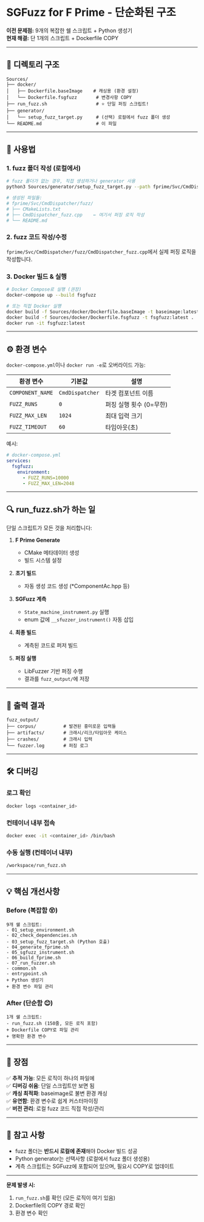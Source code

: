 # SGFuzz for F Prime - 단순화된 구조

**이전 문제점:** 9개의 복잡한 쉘 스크립트 + Python 생성기  
**현재 해결:** 단 1개의 스크립트 + Dockerfile COPY

---

## 📁 디렉토리 구조

```
Sources/
├── docker/
│   ├── Dockerfile.baseImage    # 캐싱용 (환경 설정)
│   └── Dockerfile.fsgfuzz       # 변경사항 COPY
├── run_fuzz.sh                  # ⭐ 단일 퍼징 스크립트!
├── generator/
│   └── setup_fuzz_target.py     # (선택) 로컬에서 fuzz 폴더 생성
└── README.md                    # 이 파일
```

---

## 🚀 사용법

### 1. fuzz 폴더 작성 (로컬에서)

```bash
# fuzz 폴더가 없는 경우, 직접 생성하거나 generator 사용
python3 Sources/generator/setup_fuzz_target.py --path fprime/Svc/CmdDispatcher

# 생성된 파일들:
# fprime/Svc/CmdDispatcher/fuzz/
# ├── CMakeLists.txt
# ├── CmdDispatcher_fuzz.cpp    ← 여기서 퍼징 로직 작성
# └── README.md
```

### 2. fuzz 코드 작성/수정

`fprime/Svc/CmdDispatcher/fuzz/CmdDispatcher_fuzz.cpp`에서 실제 퍼징 로직을 작성합니다.

### 3. Docker 빌드 & 실행

```bash
# Docker Compose로 실행 (권장)
docker-compose up --build fsgfuzz

# 또는 직접 Docker 실행
docker build -f Sources/docker/Dockerfile.baseImage -t baseimage:latest .
docker build -f Sources/docker/Dockerfile.fsgfuzz -t fsgfuzz:latest .
docker run -it fsgfuzz:latest
```

---

## ⚙️ 환경 변수

`docker-compose.yml`이나 `docker run -e`로 오버라이드 가능:

| 환경 변수 | 기본값 | 설명 |
|----------|--------|------|
| `COMPONENT_NAME` | `CmdDispatcher` | 타겟 컴포넌트 이름 |
| `FUZZ_RUNS` | `0` | 퍼징 실행 횟수 (0=무한) |
| `FUZZ_MAX_LEN` | `1024` | 최대 입력 크기 |
| `FUZZ_TIMEOUT` | `60` | 타임아웃(초) |

예시:
```yaml
# docker-compose.yml
services:
  fsgfuzz:
    environment:
      - FUZZ_RUNS=10000
      - FUZZ_MAX_LEN=2048
```

---

## 🔍 run_fuzz.sh가 하는 일

단일 스크립트가 모든 것을 처리합니다:

1. **F Prime Generate**
   - CMake 메타데이터 생성
   - 빌드 시스템 설정

2. **초기 빌드**
   - 자동 생성 코드 생성 (*ComponentAc.hpp 등)

3. **SGFuzz 계측**
   - `State_machine_instrument.py` 실행
   - enum 값에 `__sfuzzer_instrument()` 자동 삽입

4. **최종 빌드**
   - 계측된 코드로 퍼저 빌드

5. **퍼징 실행**
   - LibFuzzer 기반 퍼징 수행
   - 결과를 `fuzz_output/`에 저장

---

## 📂 출력 결과

```
fuzz_output/
├── corpus/          # 발견된 흥미로운 입력들
├── artifacts/       # 크래시/리크/타임아웃 케이스
├── crashes/         # 크래시 입력
└── fuzzer.log       # 퍼징 로그
```

---

## 🛠️ 디버깅

### 로그 확인
```bash
docker logs <container_id>
```

### 컨테이너 내부 접속
```bash
docker exec -it <container_id> /bin/bash
```

### 수동 실행 (컨테이너 내부)
```bash
/workspace/run_fuzz.sh
```

---

## 💡 핵심 개선사항

### Before (복잡함 😵)
```
9개 쉘 스크립트:
- 01_setup_environment.sh
- 02_check_dependencies.sh
- 03_setup_fuzz_target.sh (Python 호출)
- 04_generate_fprime.sh
- 05_sgfuzz_instrument.sh
- 06_build_fprime.sh
- 07_run_fuzzer.sh
- common.sh
- entrypoint.sh
+ Python 생성기
+ 환경 변수 파일 관리
```

### After (단순함 😊)
```
1개 쉘 스크립트:
- run_fuzz.sh (150줄, 모든 로직 포함)
+ Dockerfile COPY로 파일 관리
+ 명확한 환경 변수
```

---

## 🎯 장점

✅ **추적 가능**: 모든 로직이 하나의 파일에  
✅ **디버깅 쉬움**: 단일 스크립트만 보면 됨  
✅ **캐싱 최적화**: baseimage로 불변 환경 캐싱  
✅ **유연함**: 환경 변수로 쉽게 커스터마이징  
✅ **버전 관리**: 로컬 fuzz 코드 직접 작성/관리  

---

## 📝 참고 사항

- fuzz 폴더는 **반드시 로컬에 존재**해야 Docker 빌드 성공
- Python generator는 선택사항 (로컬에서 fuzz 폴더 생성용)
- 계측 스크립트는 SGFuzz에 포함되어 있으며, 필요시 COPY로 업데이트

---

**문제 발생 시:**
1. `run_fuzz.sh`를 확인 (모든 로직이 여기 있음)
2. Dockerfile의 COPY 경로 확인
3. 환경 변수 확인

